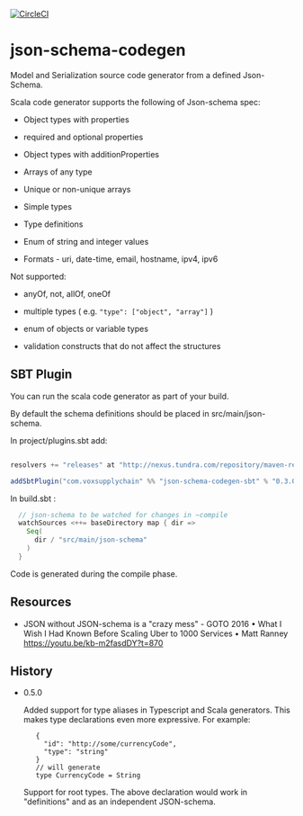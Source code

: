 [![CircleCI](https://circleci.com/gh/VoxSupplyChain/json-schema-codegen.svg?style=svg)](https://circleci.com/gh/VoxSupplyChain/json-schema-codegen)

# json-schema-codegen

Model and Serialization source code generator from a defined Json-Schema.

Scala code generator supports the following of Json-schema spec:

 * Object types with properties

 * required and optional properties

 * Object types with additionProperties

 * Arrays of any type

 * Unique or non-unique arrays

 * Simple types

 * Type definitions

 * Enum of string and integer values

 * Formats - uri, date-time, email, hostname, ipv4, ipv6

Not supported:

 * anyOf, not, allOf, oneOf

 * multiple types ( e.g. ```"type": ["object", "array"]``` )

 * enum of objects or variable types

 * validation constructs that do not affect the structures

## SBT Plugin  

You can run the scala code generator as part of your build.

By default the schema definitions should be placed in src/main/json-schema.

In project/plugins.sbt add:

```scala

resolvers += "releases" at "http://nexus.tundra.com/repository/maven-releases/"

addSbtPlugin("com.voxsupplychain" %% "json-schema-codegen-sbt" % "0.3.0")

```

In build.sbt :

```scala
  // json-schema to be watched for changes in ~compile
  watchSources <++= baseDirectory map { dir =>
    Seq(
      dir / "src/main/json-schema"
    )
  }
```

Code is generated during the compile phase. 

## Resources

 * JSON without JSON-schema is a "crazy mess" - GOTO 2016 • What I Wish I Had Known Before Scaling Uber to 1000 Services • Matt Ranney https://youtu.be/kb-m2fasdDY?t=870


## History

 * 0.5.0 
 
    Added support for type aliases in Typescript and Scala generators. This makes type declarations even more expressive. 
    For example: 
    
          {
            "id": "http://some/currencyCode",
            "type": "string"
          }
          // will generate 
          type CurrencyCode = String

    Support for root types. The above declaration would work in "definitions" and as an independent JSON-schema.
     
